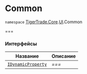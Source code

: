 
# Common

`namespace` [TigerTrade.Core](../../TigerTrade.Core.md).[UI](../../TigerTrade.Core/UI.md).Common

===


### Интерфейсы
| Название | Описание |
| --- | --- |
| [`IDynamicProperty`](./Common/IDynamicProperty.cs.md) | *===* |
